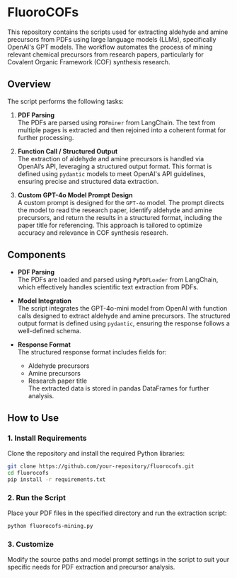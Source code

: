 # FluoroCOFs

This repository contains the scripts used for extracting aldehyde and amine precursors from PDFs using large language models (LLMs), specifically OpenAI's GPT models. The workflow automates the process of mining relevant chemical precursors from research papers, particularly for Covalent Organic Framework (COF) synthesis research.

## Overview

The script performs the following tasks:

1. **PDF Parsing**  
   The PDFs are parsed using `PDFminer` from LangChain. The text from multiple pages is extracted and then rejoined into a coherent format for further processing.

2. **Function Call / Structured Output**  
   The extraction of aldehyde and amine precursors is handled via OpenAI’s API, leveraging a structured output format. This format is defined using `pydantic` models to meet OpenAI's API guidelines, ensuring precise and structured data extraction.

3. **Custom GPT-4o Model Prompt Design**  
   A custom prompt is designed for the `GPT-4o` model. The prompt directs the model to read the research paper, identify aldehyde and amine precursors, and return the results in a structured format, including the paper title for referencing. This approach is tailored to optimize accuracy and relevance in COF synthesis research.

## Components

- **PDF Parsing**  
   The PDFs are loaded and parsed using `PyPDFLoader` from LangChain, which effectively handles scientific text extraction from PDFs.

- **Model Integration**  
   The script integrates the GPT-4o-mini model from OpenAI with function calls designed to extract aldehyde and amine precursors. The structured output format is defined using `pydantic`, ensuring the response follows a well-defined schema.

- **Response Format**  
   The structured response format includes fields for:
   - Aldehyde precursors
   - Amine precursors
   - Research paper title  
   The extracted data is stored in pandas DataFrames for further analysis.

## How to Use

### 1. Install Requirements

Clone the repository and install the required Python libraries:

```bash
git clone https://github.com/your-repository/fluorocofs.git
cd fluorocofs
pip install -r requirements.txt
```

### 2. Run the Script

Place your PDF files in the specified directory and run the extraction script:

```bash
python fluorocofs-mining.py
```
### 3. Customize
Modify the source paths and model prompt settings in the script to suit your specific needs for PDF extraction and precursor analysis.
